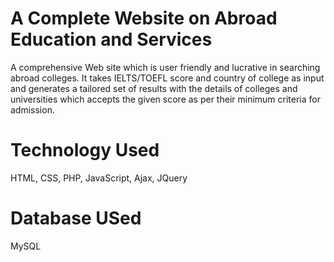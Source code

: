 # A Complete Website on Abroad Education and Services
A comprehensive Web site which is user friendly and lucrative in searching abroad colleges. It takes IELTS/TOEFL score and country of college as input and generates a tailored set of results with the details of colleges and universities which accepts the given score as per their minimum criteria for admission.

# Technology Used
HTML, CSS, PHP, JavaScript, Ajax, JQuery

# Database USed
MySQL
